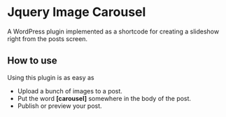 Jquery Image Carousel
=====================

A WordPress plugin implemented as a shortcode for creating a slideshow right from the posts screen. 

<h2>How to use</h2>
Using this plugin is as easy as 

<ul>
  <li>Upload a bunch of images to a post.</li>
  <li>Put the word <strong>[carousel]</strong> somewhere in the body of the post.</li>
  <li>Publish or preview your post.</li>
</ul>

